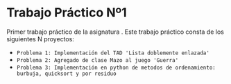# Trabajo Práctico Nº1

Primer trabajo práctico de la asignatura <Algoritmos y Estructuras de Datos>.
Este trabajo práctico consta de los siguientes N proyectos:
  - `Problema 1: Implementación del TAD 'Lista doblemente enlazada'`
  - `Problema 2: Agregado de clase Mazo al juego 'Guerra'`
  - `Problema 3: Implementación en python de metodos de ordenamiento: burbuja, quicksort y por residuo`

